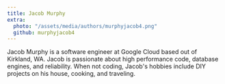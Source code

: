 ```yaml
---
title: Jacob Murphy
extra:
  photo: "/assets/media/authors/murphyjacob4.png"
  github: murphyjacob4
---
```


Jacob Murphy is a software engineer at Google Cloud based out of Kirkland, WA.
Jacob is passionate about high performance code, database engines, and
reliability. When not coding, Jacob's hobbies include DIY projects on his house,
cooking, and traveling.
